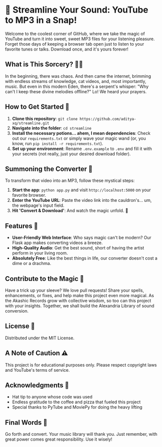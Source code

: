 # 🎵 Streamline Your Sound: YouTube to MP3 in a Snap!

Welcome to the coolest corner of GitHub, where we take the magic of YouTube and turn it into sweet, sweet MP3 files for your listening pleasure. Forget those days of keeping a browser tab open just to listen to your favorite tunes or talks. Download once, and it's yours forever!

## What is This Sorcery? 🧙‍♂️

In the beginning, there was chaos. And then came the internet, brimming with endless streams of knowledge, cat videos, and, most importantly, music. But even in this modern Eden, there's a serpent's whisper: "Why can't I keep these divine melodies offline?" Lo! We heard your prayers.

## How to Get Started 🏁

1. **Clone this repository**: `git clone https://github.com/aditya-xq/streamline.git`
2. **Navigate into the folder**: `cd streamline`
3. **Install the necessary potions... ahem, I mean dependencies**: Check out our `requirements.txt` or simply wave your magic wand (or, you know, run `pip install -r requirements.txt`).
4. **Set up your environment**: Rename `.env.example` to `.env` and fill it with your secrets (not really, just your desired download folder).

## Summoning the Converter 📣

To transform that video into an MP3, follow these mystical steps:

1. **Start the app**: `python app.py` and visit `http://localhost:5000` on your favorite browser.
2. **Enter the YouTube URL**: Paste the video link into the cauldron's... um, the webpage's input field.
3. **Hit 'Convert & Download'**: And watch the magic unfold. 🔮

## Features 🌟

- **User-Friendly Web Interface**: Who says magic can't be modern? Our Flask app makes converting videos a breeze.
- **High-Quality Audio**: Get the best sound, short of having the artist perform in your living room.
- **Absolutely Free**: Like the best things in life, our converter doesn't cost a dime or a drachma.

## Contribute to the Magic 🌈

Have a trick up your sleeve? We love pull requests! Share your spells, enhancements, or fixes, and help make this project even more magical. As the Akashic Records grow with collective wisdom, so too can this project with your insights. Together, we shall build the Alexandria Library of sound conversion.

## License 📜

Distributed under the MIT License.

## A Note of Caution ⚠️

This project is for educational purposes only. Please respect copyright laws and YouTube's terms of service.

## Acknowledgments 🎉

- Hat tip to anyone whose code was used
- Endless gratitude to the coffee and pizza that fueled this project
- Special thanks to PyTube and MoviePy for doing the heavy lifting

## Final Words 📢

Go forth and convert. Your music library will thank you. Just remember, with great power comes great responsibility. Use it wisely!
